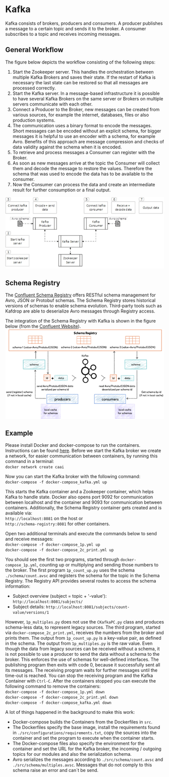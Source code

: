 # Kafka
Kafka consists of brokers, producers and consumers. 
A producer publishes a message to a certain topic and sends it to the broker. 
A consumer subscribes to a topic and receives incoming messages.

## General Workflow
The figure below depicts the workflow consisting of the following steps: 

1)	Start the Zookeeper server. This handles the orchestration between multiple Kafka Brokers and saves their state. If the restart of Kafka is necessary the last state can be restored so that all messages are processed correctly.
2)	Start the Kafka server. In a message-based infrastructure it is possible to have several Kafka Brokers on the same server or Brokers on multiple servers communicate with each other. 
3)	Connect a Producer to the Broker, new messages can be created from various sources, for example the internet, databases, files or also production systems. 
4)	The communication uses a binary format to encode the messages. Short messages can be encoded without an explicit schema, for bigger messages it is helpful to use an encoder with a schema, for example Avro. Benefits of this approach are message compression and checks of data validity against the schema when it is encoded.
5)	To retrieve and process messages a Consumer can register with the Broker. 
6)	As soon as new messages arrive at the topic the Consumer will collect them and decode the message to restore the values. Therefore the schema that was used to encode the data has to be available to the consumer. 
7)	Now the Consumer can process the data and create an intermediate result for further consumption or a final output.

<img src="./docs/kafka_workflow.jpg" width="609px">

## Schema Registry
The [Confluent Schema Registry](https://docs.confluent.io/current/schema-registry/index.html) offers RESTful schema management for Avro, JSON or Protobuf schemas.
The Schema Registry stores historical versions of schemas to enable schema evolution. 
Third-party tools such as Kafdrop are able to deserialize Avro messages through Registry access.

The integration of the Schema Registry with Kafka is shown in the figure below (from the [Confluent Website](https://docs.confluent.io/current/_images/schema-registry-and-kafka.png)).
<img src="./docs/schema_registry.png">

## Example
Please install Docker and docker-compose to run the containers. 
Instructions can be found [here](https://github.com/janstrohschein/KOARCH/tree/master/Big_Data_Platform/Docker).
Before we start the Kafka broker we create a network, for easier communication between containers, by running this command in a terminal:\
`docker network create caai`

Now you can start the Kafka broker with the following command:\
`docker-compose -f docker-compose_kafka.yml up`

This starts the Kafka container and a Zookeeper container, which helps Kafka to handle state.
Docker also  opens port 9092 for communication between localhost and the container and 9093 for communication between containers.
Additionally, the Schema Registry container gets created and is available via:\
`http://localhost:8081` on the host or\
`http://schema-registry:8081` for other containers.


Open two additional terminals and execute the commands below to send and receive messages:\
`docker-compose -f docker-compose_1p.yml up`\
`docker-compose -f docker-compose_2c_print.yml up`

You should see the first two programs, started through `docker-compose_1p.yml`, counting up or multiplying and sending those numbers to the broker.
The first program `1p_count_up.py` uses the schema `./schema/count.avsc` and registers the schema for the topic in the Schema Registry.
The Registry API provides several routes to access the schema information:
- Subject overview (subject = topic + '-value'): `http://localhost:8081/subjects/`
- Subject details: `http://localhost:8081/subjects/count-value/versions/1`

However, `1p_multiples.py` does not use the `CKafkaPC.py` class and produces schema-less data, to represent legacy sources.
The third program, started via `docker-compose_2c_print.yml`, receives the numbers from the broker and prints them.
The output from `1p_count_up.py` is a key-value pair, as defined in the schema.
The output from `1p_multiples.py` is the raw value.
Even though the data from legacy sources can be received without a schema, it is not possible to use a producer to send the data without a schema to the broker.
This enforces the use of schemas for well-defined interfaces.
The publishing program then exits with code 0, because it successfully sent all its messages.
The receiving program waits for further messages until the time-out is reached.
You can stop the receiving program and the Kafka Container with `Ctrl-C`.
After the containers stopped you can execute the following command to remove the containers:\
`docker-compose -f docker-compose_1p.yml down`\
`docker-compose -f docker-compose_2c_print.yml down`\
`docker-compose -f docker-compose_kafka.yml down`

A lot of things happened in the background to make this work:
+ Docker-compose builds the Containers from the Dockerfiles in `src`.
+ The Dockerfiles specify the base image, install the requirements found in `./src/configurations/requirements.txt`, copy the sources into the container and set the program to execute when the container starts.
+ The Docker-compose files also specify the environment for the container and set the URL for the Kafka broker, the incoming / outgoing topics for our modules and also the serialization schema.
+ Avro serializes the messages according to `./src/schema/count.avsc` and `./src/schema/multiples.avsc`.
Messages that do not comply to this schema raise an error and can´t be send.
